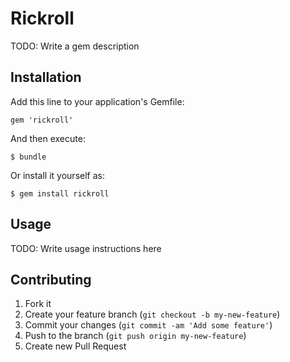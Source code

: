 # Rickroll

TODO: Write a gem description

## Installation

Add this line to your application's Gemfile:

    gem 'rickroll'

And then execute:

    $ bundle

Or install it yourself as:

    $ gem install rickroll

## Usage

TODO: Write usage instructions here

## Contributing

1. Fork it
2. Create your feature branch (`git checkout -b my-new-feature`)
3. Commit your changes (`git commit -am 'Add some feature'`)
4. Push to the branch (`git push origin my-new-feature`)
5. Create new Pull Request
